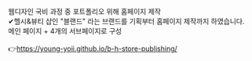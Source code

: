 
웹디자인 국비 과정 중 포트폴리오 위해 홈페이지 제작
<br>
✔헬시&뷰티 샵인 "블랜드" 라는 브랜드를 기획부터 홈페이지 제작까지 하였습니다.
<br>
메인 페이지 + 4개의 서브페이지로 구성
<br>
<br>
👉https://young-yoii.github.io/b-h-store-publishing/
